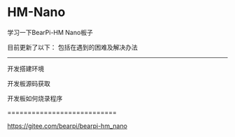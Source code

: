# HM-Nano

学习一下BearPi-HM Nano板子

目前更新了以下：
包括在遇到的困难及解决办法

---------------------------

开发搭建环境

开发板源码获取

开发板如何烧录程序

===========================

https://gitee.com/bearpi/bearpi-hm_nano
